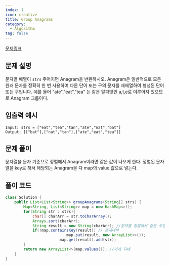 ```yaml
---
index: 1
icon: creative
title: Group Anagrams
category:
  - Algorithm
tag: false
---
```


[문제링크](https://leetcode.com/problems/group-anagrams/)

## 문제 설명

문자열 배열이 `strs` 주어지면 Anagram을 반환하시오.
Anagram은 일반적으로 모든 원래 문자를 정확히 한 번 사용하여 다른 단어 또는 구의 문자를 재배열하여 형성된 단어 또는 구입니다.
예를 들어 "ate","eat","tea" 는 같은 알파벳인 a,t,e로 이루어져 있으므로 Anagram 그룹이다.

## 입출력 예시

```
Input: strs = ["eat","tea","tan","ate","nat","bat"]
Output: [["bat"],["nat","tan"],["ate","eat","tea"]]
```

## 문제 풀이

문자열을 문자 기준으로 정렬해서 Anagram이라면 같은 값이 나오게 한다.
정렬된 문자열을 key로 해서 해당되는 Anagram을 다 map의 value 값으로 넣는다.

## 풀이 코드

```java
class Solution {
    public List<List<String>> groupAnagrams(String[] strs) {
        Map<String, List<String>> map = new HashMap<>();
        for(String str : strs){
            char[] charArr = str.toCharArray();
            Arrays.sort(charArr);
            String result = new String(charArr); //문자열 정렬해서 같은 모양으로
            if(!map.containsKey(result)) // 존재여부
						   map.put(result, new ArrayList<>());
						map.get(result).add(str);
        }
        return new ArrayList<>(map.values()); //이게 되네
    }
}
```
